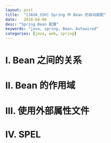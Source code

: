 ```yaml
---
layout: post
title:  "[JAVA_SSH] Spring 中 Bean 的自动装配"
date:   2018-04-08
desc: "Spring Bean 配置"
keywords: "java, spring, Bean，Autowired"
categories: [java, web, spring]
---
```


# I. Bean 之间的关系


# II. Bean 的作用域

# III. 使用外部属性文件

# IV. SPEL

